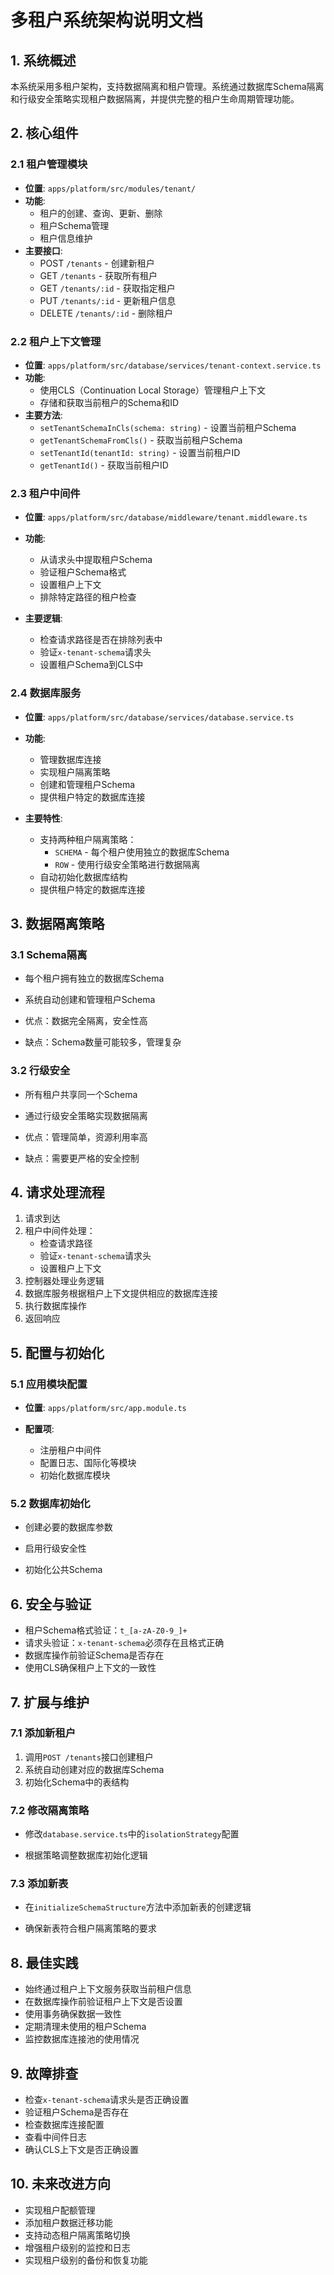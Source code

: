 # 多租户系统架构说明文档

## 1. 系统概述

本系统采用多租户架构，支持数据隔离和租户管理。系统通过数据库Schema隔离和行级安全策略实现租户数据隔离，并提供完整的租户生命周期管理功能。

## 2. 核心组件

### 2.1 租户管理模块

* **位置**: `apps/platform/src/modules/tenant/`
* **功能**:
  * 租户的创建、查询、更新、删除
  * 租户Schema管理
  * 租户信息维护
* **主要接口**:
  * POST `/tenants` - 创建新租户
  * GET `/tenants` - 获取所有租户
  * GET `/tenants/:id` - 获取指定租户
  * PUT `/tenants/:id` - 更新租户信息
  * DELETE `/tenants/:id` - 删除租户

### 2.2 租户上下文管理

* **位置**: `apps/platform/src/database/services/tenant-context.service.ts`
* **功能**:
  * 使用CLS（Continuation Local Storage）管理租户上下文
  * 存储和获取当前租户的Schema和ID
* **主要方法**:
  * `setTenantSchemaInCls(schema: string)` - 设置当前租户Schema
  * `getTenantSchemaFromCls()` - 获取当前租户Schema
  * `setTenantId(tenantId: string)` - 设置当前租户ID
  * `getTenantId()` - 获取当前租户ID

### 2.3 租户中间件

* **位置**: `apps/platform/src/database/middleware/tenant.middleware.ts`

* **功能**:
  * 从请求头中提取租户Schema
  * 验证租户Schema格式
  * 设置租户上下文
  * 排除特定路径的租户检查
* **主要逻辑**:
  * 检查请求路径是否在排除列表中
  * 验证`x-tenant-schema`请求头
  * 设置租户Schema到CLS中

### 2.4 数据库服务

* **位置**: `apps/platform/src/database/services/database.service.ts`

* **功能**:
  * 管理数据库连接
  * 实现租户隔离策略
  * 创建和管理租户Schema
  * 提供租户特定的数据库连接
* **主要特性**:
  * 支持两种租户隔离策略：
    * `SCHEMA` - 每个租户使用独立的数据库Schema
    * `ROW` - 使用行级安全策略进行数据隔离
  * 自动初始化数据库结构
  * 提供租户特定的数据库连接

## 3. 数据隔离策略

### 3.1 Schema隔离

* 每个租户拥有独立的数据库Schema

* 系统自动创建和管理租户Schema
* 优点：数据完全隔离，安全性高
* 缺点：Schema数量可能较多，管理复杂

### 3.2 行级安全

* 所有租户共享同一个Schema

* 通过行级安全策略实现数据隔离
* 优点：管理简单，资源利用率高
* 缺点：需要更严格的安全控制

## 4. 请求处理流程

1. 请求到达
2. 租户中间件处理：
   * 检查请求路径
   * 验证`x-tenant-schema`请求头
   * 设置租户上下文
3. 控制器处理业务逻辑
4. 数据库服务根据租户上下文提供相应的数据库连接
5. 执行数据库操作
6. 返回响应

## 5. 配置与初始化

### 5.1 应用模块配置

* **位置**: `apps/platform/src/app.module.ts`

* **配置项**:
  * 注册租户中间件
  * 配置日志、国际化等模块
  * 初始化数据库模块

### 5.2 数据库初始化

* 创建必要的数据库参数

* 启用行级安全性
* 初始化公共Schema

## 6. 安全与验证

* 租户Schema格式验证：`t_[a-zA-Z0-9_]+`
* 请求头验证：`x-tenant-schema`必须存在且格式正确
* 数据库操作前验证Schema是否存在
* 使用CLS确保租户上下文的一致性

## 7. 扩展与维护

### 7.1 添加新租户

1. 调用`POST /tenants`接口创建租户
2. 系统自动创建对应的数据库Schema
3. 初始化Schema中的表结构

### 7.2 修改隔离策略

* 修改`database.service.ts`中的`isolationStrategy`配置

* 根据策略调整数据库初始化逻辑

### 7.3 添加新表

* 在`initializeSchemaStructure`方法中添加新表的创建逻辑

* 确保新表符合租户隔离策略的要求

## 8. 最佳实践

* 始终通过租户上下文服务获取当前租户信息
* 在数据库操作前验证租户上下文是否设置
* 使用事务确保数据一致性
* 定期清理未使用的租户Schema
* 监控数据库连接池的使用情况

## 9. 故障排查

* 检查`x-tenant-schema`请求头是否正确设置
* 验证租户Schema是否存在
* 检查数据库连接配置
* 查看中间件日志
* 确认CLS上下文是否正确设置

## 10. 未来改进方向

* 实现租户配额管理
* 添加租户数据迁移功能
* 支持动态租户隔离策略切换
* 增强租户级别的监控和日志
* 实现租户级别的备份和恢复功能
